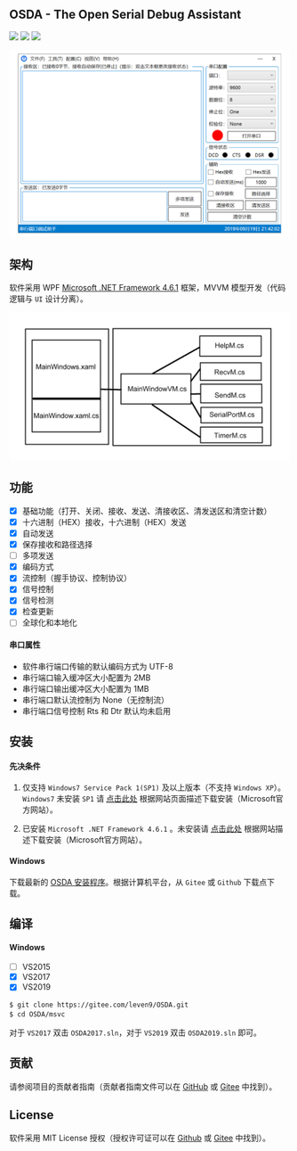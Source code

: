 ## OSDA - The Open Serial Debug Assistant

<p align="left">
    <a href="#License" alt="License"><img src="https://img.shields.io/badge/License-MIT-green"/></a>
    <a href="#安装" alt="Platform"><img src="https://img.shields.io/badge/Platform-Windows-green"/></a>
    <a alt="Version"><img src="https://img.shields.io/badge/Release-V3.1.0-green"/></a>
</p>

![OSDA](Docs/source/_images/osda.png)

## 架构

软件采用 WPF [Microsoft .NET Framework 4.6.1](https://www.microsoft.com/zh-CN/download/details.aspx?id=49982) 框架，MVVM 模型开发（代码逻辑与 `UI` 设计分离）。

![Framework](Docs/source/_images/framework.png)

## 功能

- [x] 基础功能（打开、关闭、接收、发送、清接收区、清发送区和清空计数）
- [x] 十六进制（HEX）接收，十六进制（HEX）发送
- [x] 自动发送
- [x] 保存接收和路径选择
- [ ] 多项发送
- [x] 编码方式
- [x] 流控制（握手协议、控制协议）
- [x] 信号控制
- [x] 信号检测
- [x] 检查更新
- [ ] 全球化和本地化

####  串口属性

* 软件串行端口传输的默认编码方式为 UTF-8 
* 串行端口输入缓冲区大小配置为 2MB
* 串行端口输出缓冲区大小配置为 1MB
* 串行端口默认流控制为 None（无控制流）
* 串行端口信号控制 Rts 和 Dtr 默认均未启用

## 安装

#### 先决条件

1. 仅支持 `Windows7 Service Pack 1(SP1)` 及以上版本（不支持 `Windows XP`）。`Windows7` 未安装 `SP1` 请  [点击此处](https://support.microsoft.com/zh-cn/help/15090/windows-7-install-service-pack-1-sp1) 根据网站页面描述下载安装（Microsoft官方网站）。

2. 已安装 `Microsoft .NET Framework 4.6.1` 。未安装请 [点击此处](https://dotnet.microsoft.com/download/dotnet-framework/net461) 根据网站描述下载安装（Microsoft官方网站）。

#### Windows

下载最新的 [OSDA 安装程序](https://leven9.gitee.io/osdaweb/download.html)。根据计算机平台，从 `Gitee` 或 `Github` 下载点下载。

## 编译

#### Windows

- [ ] VS2015
- [x] VS2017
- [x] VS2019

```bash
$ git clone https://gitee.com/leven9/OSDA.git
$ cd OSDA/msvc
```
对于 `VS2017` 双击 `OSDA2017.sln`，对于 `VS2019` 双击 `OSDA2019.sln` 即可。

## 贡献

请参阅项目的贡献者指南（贡献者指南文件可以在 [GitHub](https://github.com/leven99/OSDA/blob/master/CONTRIBUTING.md) 或 [Gitee](https://gitee.com/leven9/OSDA/blob/master/CONTRIBUTING.md) 中找到）。

## License

软件采用 MIT License 授权（授权许可证可以在 [Github](https://github.com/leven99/OSDA) 或 [Gitee](https://gitee.com/leven9/OSDA) 中找到）。